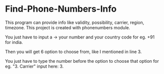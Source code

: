 # Find-Phone-Numbers-Info

This program can provide info like validity, possibility, carrier, region, timezone.  This project is created with phonenumbers module.

You just have to input a -> your number and your country code for eg. +91 for india.

Then you will get 6 option to choose from, like I mentioned in line 3.

You just have to type the number before the option to choose that option for eg. "3. Carrier" input here: 3.
